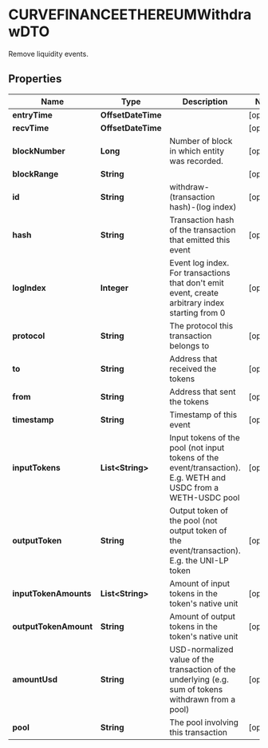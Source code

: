 

# CURVEFINANCEETHEREUMWithdrawDTO

Remove liquidity events.

## Properties

| Name | Type | Description | Notes |
|------------ | ------------- | ------------- | -------------|
|**entryTime** | **OffsetDateTime** |  |  [optional] |
|**recvTime** | **OffsetDateTime** |  |  [optional] |
|**blockNumber** | **Long** | Number of block in which entity was recorded. |  [optional] |
|**blockRange** | **String** |  |  [optional] |
|**id** | **String** | withdraw-(transaction hash)-(log index) |  [optional] |
|**hash** | **String** | Transaction hash of the transaction that emitted this event |  [optional] |
|**logIndex** | **Integer** | Event log index. For transactions that don&#39;t emit event, create arbitrary index starting from 0 |  [optional] |
|**protocol** | **String** | The protocol this transaction belongs to |  [optional] |
|**to** | **String** | Address that received the tokens |  [optional] |
|**from** | **String** | Address that sent the tokens |  [optional] |
|**timestamp** | **String** | Timestamp of this event |  [optional] |
|**inputTokens** | **List&lt;String&gt;** | Input tokens of the pool (not input tokens of the event/transaction). E.g. WETH and USDC from a WETH-USDC pool |  [optional] |
|**outputToken** | **String** | Output token of the pool (not output token of the event/transaction). E.g. the UNI-LP token |  [optional] |
|**inputTokenAmounts** | **List&lt;String&gt;** | Amount of input tokens in the token&#39;s native unit |  [optional] |
|**outputTokenAmount** | **String** | Amount of output tokens in the token&#39;s native unit |  [optional] |
|**amountUsd** | **String** | USD-normalized value of the transaction of the underlying (e.g. sum of tokens withdrawn from a pool) |  [optional] |
|**pool** | **String** | The pool involving this transaction |  [optional] |



